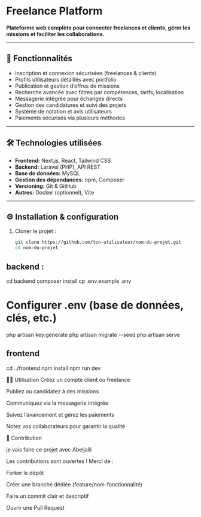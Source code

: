 # Freelance Platform

**Plateforme web complète pour connecter freelances et clients, gérer les missions et faciliter les collaborations.**

---

## 🚀 Fonctionnalités

- Inscription et connexion sécurisées (freelances & clients)  
- Profils utilisateurs détaillés avec portfolio  
- Publication et gestion d’offres de missions  
- Recherche avancée avec filtres par compétences, tarifs, localisation  
- Messagerie intégrée pour échanges directs  
- Gestion des candidatures et suivi des projets  
- Système de notation et avis utilisateurs  
- Paiements sécurisés via plusieurs méthodes

---

## 🛠 Technologies utilisées

- **Frontend:** Next.js, React, Tailwind CSS  
- **Backend:** Laravel (PHP), API REST  
- **Base de données:** MySQL  
- **Gestion des dépendances:** npm, Composer  
- **Versioning:** Git & GitHub  
- **Autres:** Docker (optionnel), Vite

---

## ⚙️ Installation & configuration

1. Cloner le projet :  
   ```bash
   git clone https://github.com/ton-utilisateur/nom-du-projet.git
   cd nom-du-projet


##  backend : 

cd backend
composer install
cp .env.example .env
# Configurer .env (base de données, clés, etc.)
php artisan key:generate
php artisan migrate --seed
php artisan serve

## frontend

cd ../frontend
npm install
npm run dev 



🧑‍💻 Utilisation
Créez un compte client ou freelance

Publiez ou candidatez à des missions

Communiquez via la messagerie intégrée

Suivez l’avancement et gérez les paiements

Notez vos collaborateurs pour garantir la qualité


 
🤝 Contribution

je vais faire ce projet avec  Abeljalil 

Les contributions sont ouvertes !
Merci de :

Forker le dépôt

Créer une branche dédiée (feature/nom-fonctionnalité)

Faire un commit clair et descriptif

Ouvrir une Pull Request


